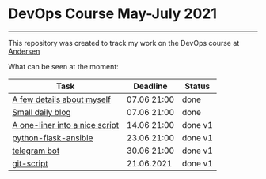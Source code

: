 # DevOps Course May-July 2021 
____
This repository was created to track my work on the DevOps course at [Andersen](https://www.andersenlab.com) 

What can be seen at the moment: 


| Task   | Deadline  | Status  |
| ------------ | ------------ | ------------ |
| [A few details about myself](https://github.com/GiaSoPas/DevOps_Course/tree/master/AboutMyself)  |  07.06 21:00 | done  |
| [Small daily blog](https://github.com/GiaSoPas/DevOps_Course/blob/master/TIL/TIL.md)  | 07.06 21:00	   |  done |
| [A one-liner into a nice script](https://github.com/GiaSoPas/DevOps_Course/tree/master/Script)   |  14.06 21:00	 |  done v1  |
| [python-flask-ansible](https://github.com/GiaSoPas/DevOps_Course/tree/master/python-flask-ansible)  | 23.06 21:00  |  done v1 |
| [telegram bot](https://github.com/GiaSoPas/DevOps_Course/tree/master/botgo)  | 30.06 21:00 | done v1 |
| [git-script](https://github.com/GiaSoPas/DevOps_Course/tree/master/git-script) | 21.06.2021 | done v1 |
